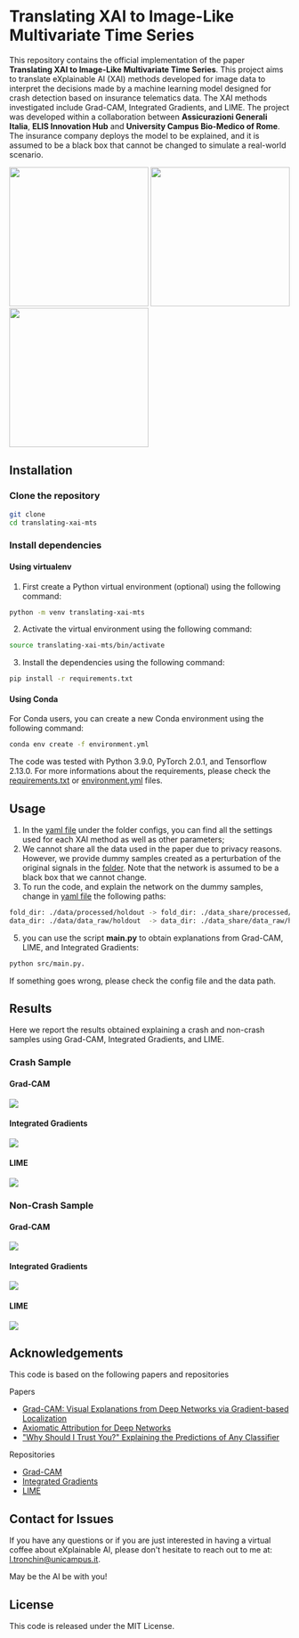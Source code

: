 # Translating XAI to Image-Like Multivariate Time Series

This repository contains the official implementation of the paper **Translating XAI to Image-Like Multivariate Time Series**.
This project aims to translate eXplainable AI (XAI) methods developed for image data to interpret the decisions made by a machine learning model designed for crash detection based on insurance telematics data. The XAI methods investigated include Grad-CAM, Integrated Gradients, and LIME.
The project was developed within a collaboration between **Assicurazioni Generali Italia**, **ELIS Innovation Hub** and **University Campus Bio-Medico of Rome**. The insurance company deploys the model to be explained, and it is assumed to be a black box that cannot be changed to simulate a real-world scenario.

<p float="left">
  <img src="docs/generali.png" width="250" />
  <img src="docs/ucbm.png" width="250" />
  <img src="docs/elis.png" width="250" />
</p>

## Installation

### Clone the repository

```bash
git clone
cd translating-xai-mts
```

### Install dependencies
#### Using virtualenv
1) First create a Python virtual environment (optional) using the following command:
```bash
python -m venv translating-xai-mts
```
2) Activate the virtual environment using the following command:
```bash
source translating-xai-mts/bin/activate
```
3) Install the dependencies using the following command:
```bash
pip install -r requirements.txt
```
#### Using Conda
For Conda users, you can create a new Conda environment using the following command:
```bash
conda env create -f environment.yml
```

The code was tested with Python 3.9.0, PyTorch 2.0.1, and Tensorflow 2.13.0.
For more informations about the requirements, please check the [requirements.txt](requirements/requirements.txt) or [environment.yml](requirements/environment.yml) files.

## Usage
1) In the [yaml file](configs/xai.yaml) under the folder configs, you can find all the settings used for each XAI method as well as other parameters;
2) We cannot share all the data used in the paper due to privacy reasons. However, we provide dummy samples created as a perturbation of the original signals in the [folder](data_share/data_raw/holdout). Note that the network is assumed to be a black box that we cannot change.
3) To run the code, and explain the network on the dummy samples, change in [yaml file](configs/xai.yaml) the following paths:
```bash
fold_dir: ./data/processed/holdout -> fold_dir: ./data_share/processed/holdout;
data_dir: ./data/data_raw/holdout  -> data_dir: ./data_share/data_raw/holdout; 
```

5) you can use the script **main.py** to obtain explanations from Grad-CAM, LIME, and Integrated Gradients:

```bash
python src/main.py.
```

If something goes wrong, please check the config file and the data path.

## Results

Here we report the results obtained explaining a crash and non-crash samples using Grad-CAM, Integrated Gradients, and LIME.
### Crash Sample

#### Grad-CAM
<p float="left">
  <img src="docs/crash/gradcam_xai.png"/>
</p>

#### Integrated Gradients
<p float="left">
  <img src="docs/crash/ig_xai.png"/>
</p>

#### LIME
<p float="left">
  <img src="docs/crash/heatmap_lime.png"/>
</p>

### Non-Crash Sample

#### Grad-CAM
<p float="left">
  <img src="docs/non-crash/gradcam_xai.png"/>
</p>

#### Integrated Gradients
<p float="left">
  <img src="docs/non-crash/ig_xai.png"/>
</p>

#### LIME
<p float="left">
  <img src="docs/non-crash/heatmap_lime.png"/>
</p>

## Acknowledgements

This code is based on the following papers and repositories

Papers
- [Grad-CAM: Visual Explanations from Deep Networks via Gradient-based Localization](https://arxiv.org/abs/1610.02391)
- [Axiomatic Attribution for Deep Networks](https://arxiv.org/abs/1703.01365)
- ["Why Should I Trust You?" Explaining the Predictions of Any Classifier](https://arxiv.org/abs/1602.04938)

Repositories
- [Grad-CAM](https://github.com/ramprs/grad-cam.git)
- [Integrated Gradients](https://github.com/ankurtaly/Integrated-Gradients.git)
- [LIME](https://github.com/marcotcr/lime.git)

## Contact for Issues

If you have any questions or if you are just interested in having a virtual coffee about eXplainable AI, 
please don't hesitate to reach out to me at: [l.tronchin@unicampus.it](l.tronchin@unicampus.it).

May be the AI be with you!

## License

This code is released under the MIT License.
